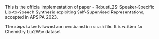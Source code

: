 This is the official implementation of paper - RobustL2S: Speaker-Specific Lip-to-Speech Synthesis exploiting Self-Supervised Representations, accepted in APSIPA 2023. 

The steps to be followed are mentioned in `run.sh` file. It is written for Chemistry Lip2Wav dataset.
